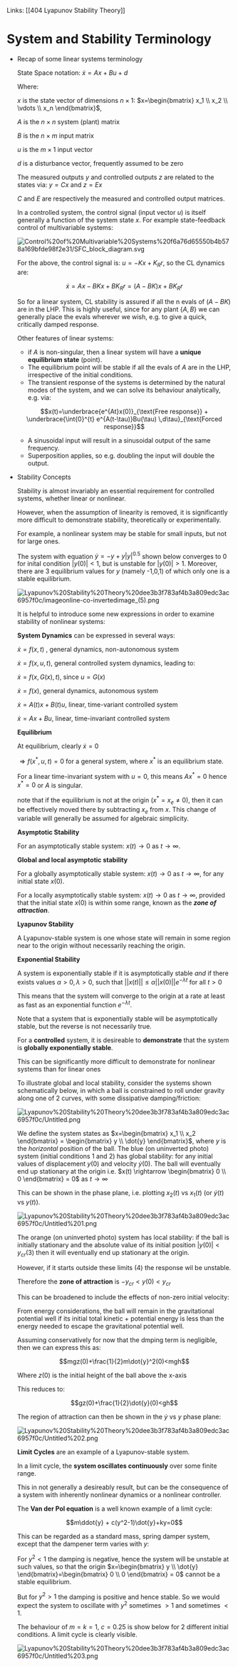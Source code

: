 Links: [[404 Lyapunov Stability Theory]]
# System and Stability Terminology

- Recap of some linear systems terminology
	
    State Space notation: $\dot{x} = Ax + Bu + d$

    Where:

    $x$ is the state vector of dimensions $n\times1$: $x=\begin{bmatrix} x_1 \\ x_2 \\ \vdots \\ x_n \end{bmatrix}$,

    $A$ is the $n\times n$ system (plant) matrix

    $B$ is the $n\times m$ input matrix

    $u$ is the $m\times 1$ input vector

    $d$ is a disturbance vector, frequently assumed to be zero

    The measured outputs $y$ and controlled outputs $z$ are related to the states via: $y=Cx$ and $z=Ex$

    $C$ and $E$ are respectively the measured and controlled output matrices.

    In a controlled system, the control signal (input vector $u$) is itself generally a function of the system state $x$. For example state-feedback control of multivariable systems:

    ![Control%20of%20Multivariable%20Systems%20f6a76d65550b4b578a169bfde98f2e31/SFC_block_diagram.svg](Control%20of%20Multivariable%20Systems%20f6a76d65550b4b578a169bfde98f2e31/SFC_block_diagram.svg)

    For the above, the control signal is: $u=-Kx+K_Rr$, so the CL dynamics are:

    $$\dot{x} = Ax-BKx+BK_Rr=(A-BK)x+BK_Rr$$

    So for a linear system, CL stability is assured if all the n evals of ($A-BK$) are in the LHP. This is highly useful, since for any plant $\{A,B\}$ we can generally place the evals wherever we wish, e.g. to give a quick, critically damped response.

    Other features of linear systems:

    - if $A$ is non-singular, then a linear system will have a **unique equilibrium state** (point).
    - The equilibrium point will be stable if all the evals of $A$ are in the LHP, irrespective of the initial conditions.
    - The transient response of the systems is determined by the natural modes of the system, and we can solve its behaviour analytically, e.g. via:

    $$x(t)=\underbrace{e^{At}x(0)}_{\text{Free response}} + \underbrace{\int{0}^{t} e^{A(t-\tau)}Bu(\tau) \,d\tau}_{\text{Forced response}}$$

    - A sinusoidal input will result in a sinusoidal output of the same frequency.
    - Superposition applies, so e.g. doubling the input will double the output.
- Stability Concepts

    Stability is almost invariably an essential requirement for controlled systems, whether linear or nonlinear.

    However, when the assumption of linearity is removed, it is significantly more difficult to demonstrate stability, theoretically or experimentally.

    For example, a nonlinear system may be stable for small inputs, but not for large ones.

    The system with equation $\dot{y} = -y + y|y|^{0.5}$ shown below converges to 0 for inital condition $|y(0)|<1$, but is unstable for $|y(0)|>1$. Moreover, there are 3 equilibrium values for $y$ (namely -1,0,1) of which only one is a stable equilibrium.

    ![Lyapunov%20Stability%20Theory%20dee3b3f783af4b3a809edc3ac6957f0c/imageonline-co-invertedimage_(5).png](Lyapunov%20Stability%20Theory%20dee3b3f783af4b3a809edc3ac6957f0c/imageonline-co-invertedimage_(5).png)

    It is helpful to introduce some new expressions in order to examine stability of nonlinear systems:

    **System Dynamics** can be expressed in several ways:

    $\dot{x} = f(x,t)$ , general dynamics, non-autonomous system 

    $\dot{x} = f(x,u,t)$, general controlled system dynamics, leading to:

    $\dot{x} = f(x,G(x),t)$, since $u=G(x)$

    $\dot{x} = f(x)$, general dynamics, autonomous system

    $\dot{x} = A(t)x+B(t)u$, linear, time-variant controlled system

    $\dot{x} = Ax+Bu$, linear, time-invariant controlled system

    **Equilibrium**

    At equilibrium, clearly $\dot{x}=0$

    $\Rightarrow f(x^*,u,t)=0$ for a general system, where $x^*$ is an equilibrium state.

    For a linear time-invariant system with $u=0$, this means $Ax^*=0$ hence $x^*=0$ or $A$ is singular.

    note that if the equilibrium is not at the origin $(x^*=x_e \neq0)$, then it can be effectively moved there by subtracting $x_e$ from $x$. This change of variable will generally be assumed for algebraic simplicity.

    **Asymptotic Stability**

    For an asymptotically stable system: $x(t) \rightarrow 0$ as $t \rightarrow \infty$.

    **Global and local asymptotic stability**

    For a globally asymptotically stable system: $x(t) \rightarrow 0$ as $t \rightarrow \infty$, for any initial state $x(0)$.

    For a locally asymptotically stable system:  $x(t) \rightarrow 0$ as $t \rightarrow \infty$, provided that the initial state $x(0)$ is within some range, known as the ***zone of attraction***.

    **Lyapunov Stability**

    A Lyapunov-stable system is one whose state will remain in some region near to the origin without necessarily reaching the origin.

    **Exponential Stability**

    A system is exponentially stable if it is asymptotically stable *and* if there exists values $\alpha>0,\lambda >0$, such that $||x(t)||≤\alpha||x(0)||e^{-\lambda t}$ for all $t>0$

    This means that the system will converge to the origin at a rate at least as fast as an exponential function $e^{-\lambda t}$.

    Note that a system that is exponentially stable will be asymptotically stable, but the reverse is not necessarily true.

    For a **controlled** system, it is desireable to **demonstrate** that the system is **globally exponentially stable**.

    This can be significantly more difficult to demonstrate for nonlinear systems than for linear ones

    To illustrate global and local stability, consider the systems shown schematically below, in which a ball is constrained to roll under gravity along one of 2 curves, with some dissipative damping/friction:

    ![Lyapunov%20Stability%20Theory%20dee3b3f783af4b3a809edc3ac6957f0c/Untitled.png](Lyapunov%20Stability%20Theory%20dee3b3f783af4b3a809edc3ac6957f0c/Untitled.png)

    We define the system states as $x=\begin{bmatrix} x_1 \\ x_2 \end{bmatrix} = \begin{bmatrix} y \\ \dot{y} \end{bmatrix}$, where $y$ is the *horizontal* position of the ball. The blue (on uninverted photo) system (initial conditions 1 and 2) has global stability: for any initial values of displacement $y(0)$ and velocity $\dot{y}(0)$. The ball will eventually end up stationary at the origin i.e. $x(t) \rightarrow \begin{bmatrix} 0 \\ 0 \end{bmatrix} = 0$ as $t \rightarrow \infty$

    This can be shown in the phase plane, i.e. plotting $x_2(t)$ vs $x_1(t)$ (or $\dot{y}(t)$ vs $y(t)$).

    ![Lyapunov%20Stability%20Theory%20dee3b3f783af4b3a809edc3ac6957f0c/Untitled%201.png](Lyapunov%20Stability%20Theory%20dee3b3f783af4b3a809edc3ac6957f0c/Untitled%201.png)

    The orange (on uninverted photo) system has local stability: if the ball is initially stationary and the absolute value of its initial position $|y(0)|<y_{cr}(3)$ then it will eventually end up stationary at the origin.

    However, if it starts outside these limits $(4)$ the response wil be unstable.

    Therefore the **zone of attraction** is $-y_{cr}<y(0)<y_{cr}$

    This can be broadened to include the effects of non-zero initial velocity:

    From energy considerations, the ball will remain in the gravitational potential well if its initial total kinetic + potential energy is less than the energy needed to escape the gravitational potential well.

    Assuming conservatively for now that the dmping term is negligible, then we can express this as:

    $$mgz(0)+\frac{1}{2}m\dot{y}^2(0)<mgh$$

    Where $z(0)$ is the initial height of the ball above the x-axis

    This reduces to:

    $$gz(0)+\frac{1}{2}\dot{y}(0)<gh$$

    The region of attraction can then be shown in the $\dot{y}$ vs $y$ phase plane:

    ![Lyapunov%20Stability%20Theory%20dee3b3f783af4b3a809edc3ac6957f0c/Untitled%202.png](Lyapunov%20Stability%20Theory%20dee3b3f783af4b3a809edc3ac6957f0c/Untitled%202.png)

    **Limit Cycles** are an example of a Lyapunov-stable system.

    In a limit cycle, the **system oscillates continuously** over some finite range.

    This in not generally a desireably result, but can be the consequence of a system with inherently nonlinear dynamics or a nonlinear controller.

    The **Van der Pol equation** is a well known example of a limit cycle:

    $$m\ddot{y} + c(y^2-1)\dot{y}+ky=0$$

    This can be regarded as a standard mass, spring damper system, except that the dampener term varies with $y$:

    For $y^2<1$ the damping is negative, hence the system will be unstable at such values, so that the origin $x=\begin{bmatrix} y \\ \dot{y} \end{bmatrix}=\begin{bmatrix} 0 \\ 0 \end{bmatrix} = 0$ cannot be a stable equilibrium.

    But for $y^2>1$ the damping is positive and hence stable. So we would expect the system to oscillate with $y^2$ sometimes $>1$ and sometimes $<1$.

    The behaviour of $m=k=1$, $c=0.25$ is show below for 2 different initial conditions. A limit cycle is clearly visible.

    ![Lyapunov%20Stability%20Theory%20dee3b3f783af4b3a809edc3ac6957f0c/Untitled%203.png](Lyapunov%20Stability%20Theory%20dee3b3f783af4b3a809edc3ac6957f0c/Untitled%203.png)